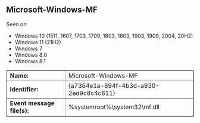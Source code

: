 ## Microsoft-Windows-MF

Seen on:
* Windows 10 (1511, 1607, 1703, 1709, 1803, 1809, 1903, 1909, 2004, 20H2)
* Windows 11 (21H2)
* Windows 7
* Windows 8.0
* Windows 8.1

<table border="1" class="docutils">
  <tbody>
    <tr>
      <td><b>Name:</b></td>
      <td>Microsoft-Windows-MF</td>
    </tr>
    <tr>
      <td><b>Identifier:</b></td>
      <td>{a7364e1a-894f-4b3d-a930-2ed9c8c4c811}</td>
    </tr>
    <tr>
      <td><b>Event message file(s):</b></td>
      <td>%systemroot%\system32\mf.dll</td>
    </tr>
  </tbody>
</table>

&nbsp;

